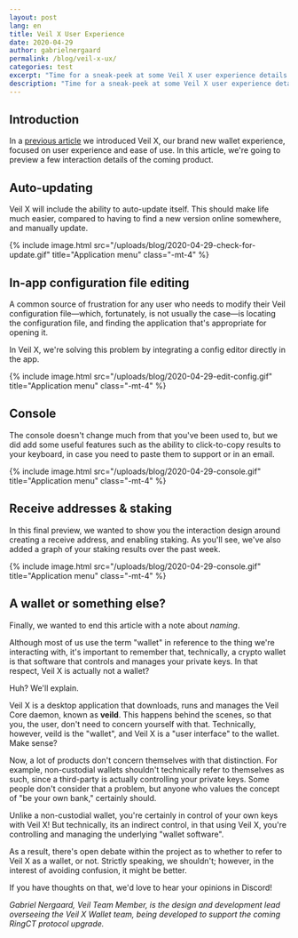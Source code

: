 ```yaml
---
layout: post
lang: en
title: Veil X User Experience
date: 2020-04-29
author: gabrielnergaard
permalink: /blog/veil-x-ux/
categories: test
excerpt: "Time for a sneak-peek at some Veil X user experience details."
description: "Time for a sneak-peek at some Veil X user experience details."
---
```


## Introduction

In a [previous article](https://veil-project.com/blog/veil-x-preview/) we introduced Veil X, our brand new wallet experience, focused on user experience and ease of use. In this article, we're going to preview a few interaction details of the coming product.

## Auto-updating

Veil X will include the ability to auto-update itself. This should make life much easier, compared to having to find a new version online somewhere, and manually update.

{% include image.html src="/uploads/blog/2020-04-29-check-for-update.gif" title="Application menu" class="-mt-4" %}

## In-app configuration file editing

A common source of frustration for any user who needs to modify their Veil configuration file—which, fortunately, is not usually the case—is locating the configuration file, and finding the application that's appropriate for opening it.

In Veil X, we're solving this problem by integrating a config editor directly in the app.

{% include image.html src="/uploads/blog/2020-04-29-edit-config.gif" title="Application menu" class="-mt-4" %}

## Console

The console doesn't change much from that you've been used to, but we did add some useful features such as the ability to click-to-copy results to your keyboard, in case you need to paste them to support or in an email.

{% include image.html src="/uploads/blog/2020-04-29-console.gif" title="Application menu" class="-mt-4" %}

## Receive addresses & staking

In this final preview, we wanted to show you the interaction design around creating a receive address, and enabling staking. As you'll see, we've also added a graph of your staking results over the past week.

{% include image.html src="/uploads/blog/2020-04-29-console.gif" title="Application menu" class="-mt-4" %}


## A wallet or something else?

Finally, we wanted to end this article with a note about *naming*.

Although most of us use the term "wallet" in reference to the thing we're interacting with, it's important to remember that, technically, a crypto wallet is that software that controls and manages your private keys. In that respect, Veil X is actually not a wallet?

Huh? We'll explain.

Veil X is a desktop application that downloads, runs and manages the Veil Core daemon, known as **veild**. This happens behind the scenes, so that you, the user, don't need to concern yourself with that. Technically, however, veild is the "wallet", and Veil X is a "user interface" to the wallet. Make sense?

Now, a lot of products don't concern themselves with that distinction. For example, non-custodial wallets shouldn't technically refer to themselves as such, since a third-party is actually controlling your private keys. Some people don't consider that a problem, but anyone who values the concept of "be your own bank," certainly should.

Unlike a non-custodial wallet, you're certainly in control of your own keys with Veil X! But technically, its an indirect control, in that using Veil X, you're controlling and managing the underlying "wallet software".

As a result, there's open debate within the project as to whether to refer to Veil X as a wallet, or not. Strictly speaking, we shouldn't; however, in the interest of avoiding confusion, it might be better. 

If you have thoughts on that, we'd love to hear your opinions in Discord!


_Gabriel Nergaard, Veil Team Member, is the design and development lead overseeing the Veil X Wallet team, being developed to support the coming RingCT protocol upgrade._

[1]: https://clipz.in/veil-change-reserve.html
[2]: https://fs.blog/2011/09/steve-jobs-saying-no/
